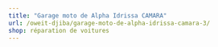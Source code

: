```yaml
---
title: "Garage moto de Alpha Idrissa CAMARA"
url: /oweit-djiba/garage-moto-de-alpha-idrissa-camara-3/
shop: réparation de voitures
---
```

